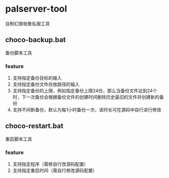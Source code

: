 # palserver-tool
自制幻兽帕鲁私服工具

## choco-backup.bat
备份脚本工具
### feature
1. 支持指定备份目标的输入
2. 支持指定备份文件存放路径的输入
3. 支持指定备份的上限，例如指定备份上限24份，那么当备份文件达到24个时，下一次备份会根据备份文件的创建时间删除历史最旧的文件并创建新的备份
4. 支持不间断备份，默认为每1小时备份一次，该时长可在源码中自行进行修改

## choco-restart.bat
重启脚本工具
### feature
1. 支持指定程序（需修自行改源码配置）
2. 支持指定重启时间（需自行修改源码配置）
